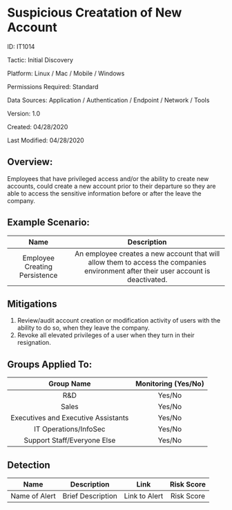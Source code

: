 # **Suspicious Creatation of New Account**

ID: IT1014

Tactic: Initial Discovery

Platform: Linux / Mac / Mobile / Windows

Permissions Required: Standard

Data Sources: Application / Authentication / Endpoint / Network / Tools

Version: 1.0

Created: 04/28/2020

Last Modified: 04/28/2020


## **Overview:**
Employees that have privileged access and/or the ability to create new accounts, could create a new account prior to their departure so they are able to access the sensitive information before or after the leave the company. 

## **Example Scenario:**

| Name | Description |
| :---:| :---:|
| Employee Creating Persistence | An employee creates a new account that will allow them to access the companies environment after their user account is deactivated.  |
  

## **Mitigations**

1. Review/audit account creation or modification activity of users with the ability to do so, when they leave the company. 
2. Revoke all elevated privileges of a user when they turn in their resignation.  



## **Groups Applied To:**
| Group Name | Monitoring (Yes/No) |
| :---: | :---:|
| R&D	| Yes/No |
| Sales | Yes/No |
| Executives and Executive Assistants |	Yes/No |
| IT Operations/InfoSec	| Yes/No |
|Support Staff/Everyone Else | Yes/No|

## **Detection**
| Name | Description | Link | Risk Score |
| :---: | :---:|:---: | :---:|
| Name of Alert | Brief Description | Link to Alert | Risk Score|   





